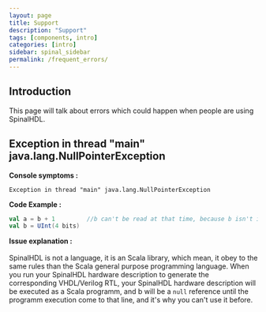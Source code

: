 ```yaml
---
layout: page
title: Support
description: "Support"
tags: [components, intro]
categories: [intro]
sidebar: spinal_sidebar
permalink: /frequent_errors/
---
```



## Introduction
This page will talk about errors which could happen when people are using SpinalHDL.

## Exception in thread "main" java.lang.NullPointerException

<b>Console symptoms :</b>

```
Exception in thread "main" java.lang.NullPointerException
```

<b>Code Example :</b>

```scala
val a = b + 1         //b can't be read at that time, because b isn't instanciated yet
val b = UInt(4 bits)
```

<b>Issue explanation : </b><br><br>
SpinalHDL is not a language, it is an Scala library, which mean, it obey to the same rules than the Scala general purpose programming language. When you run your SpinalHDL hardware description to generate the corresponding VHDL/Verilog RTL, your SpinalHDL hardware description will be executed as a Scala programm, and b will be a `null` reference until the programm execution come to that line, and it's why you can't use it before.
